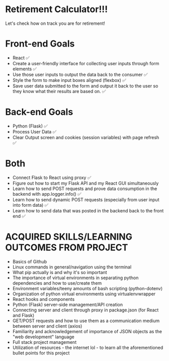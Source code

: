 # Retirement Calculator!!!
 Let's check how on track you are for retirement!

 # Front-end Goals
 - React :white_check_mark:
 - Create a user-friendly interface for collecting user inputs through form elements :white_check_mark:
 - Use those user inputs to output the data back to the consumer :white_check_mark:
 - Style the form to make input boxes aligned (flexbox) :white_check_mark:
 - Save user data submitted to the form and output it back to the user so they know what their results are based on. :white_check_mark:

 # Back-end Goals
 - Python (Flask) :white_check_mark:
 - Process User Data :white_check_mark:
 - Clear Output screen and cookies (session variables) with page refresh :white_check_mark:

 # Both
 - Connect Flask to React using proxy :white_check_mark:
 - Figure out how to start my Flask API and my React GUI simultaneously
 - Learn how to send POST requests and prove data consumption in the backend with app.logger.info() :white_check_mark:
 - Learn how to send dynamic POST requests (especially from user input into form data) :white_check_mark:
 - Learn how to send data that was posted in the backend back to the front end :white_check_mark:

 # ACQUIRED SKILLS/LEARNING OUTCOMES FROM PROJECT
 - Basics of Github
 - Linux commands in general/navigation using the terminal
 - What pip actually is and why it's so important
 - The importance of virtual environments in separating python dependencies and how to use/create them
 - Environment variables/teeny amounts of bash scripting (python-dotenv)
 - Organization of python virtual environments using virtualenvwrapper
 - React hooks and components
 - Python (Flask) server-side management/API creation
 - Connecting server and client through proxy in package.json (for React and Flask)
 - GET/POST requests and how to use them as a communication medium between server and client (axios)
 - Familiarity and acknowledgement of importance of JSON objects as the "web development" language
 - Full stack project management
 - Utilization of resources - the internet lol - to learn all the aforementioned bullet points for this project

